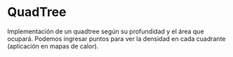 # QuadTree
Implementación de un quadtree según su profundidad y el área que ocupará. Podemos ingresar puntos para ver la densidad en cada cuadrante (aplicación en mapas de calor).
